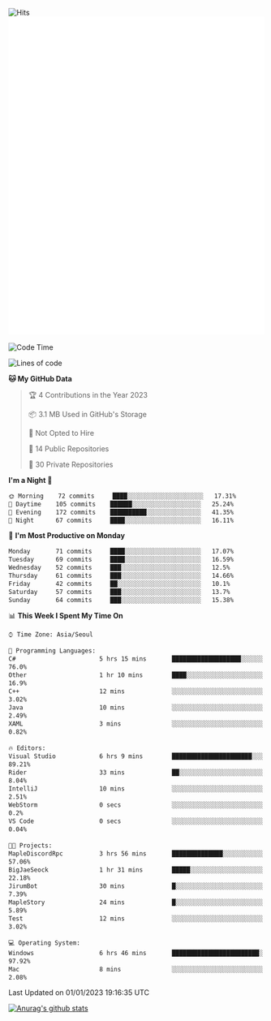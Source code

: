 ![Hits](https://hits.seeyoufarm.com/api/count/incr/badge.svg?url=https%3A%2F%2Fgithub.com%2Fkokose1234&count_bg=%2379C83D&title_bg=%23555555&icon=apple.svg&icon_color=%23E7E7E7&title=hits&edge_flat=false)
<br/>
![Metrics](https://github.com/kokose1234/kokose1234/blob/main/github-metrics.svg)

<!--START_SECTION:waka-->
![Code Time](http://img.shields.io/badge/Code%20Time-730%20hrs%2018%20mins-blue)

![Lines of code](https://img.shields.io/badge/From%20Hello%20World%20I%27ve%20Written-886%20Thousand%20lines%20of%20code-blue)

**🐱 My GitHub Data** 

> 🏆 4 Contributions in the Year 2023
 > 
> 📦 3.1 MB Used in GitHub's Storage 
 > 
> 🚫 Not Opted to Hire
 > 
> 📜 14 Public Repositories 
 > 
> 🔑 30 Private Repositories  
 > 
**I'm a Night 🦉** 

```text
🌞 Morning    72 commits     ████░░░░░░░░░░░░░░░░░░░░░   17.31% 
🌆 Daytime    105 commits    ██████░░░░░░░░░░░░░░░░░░░   25.24% 
🌃 Evening    172 commits    ██████████░░░░░░░░░░░░░░░   41.35% 
🌙 Night      67 commits     ████░░░░░░░░░░░░░░░░░░░░░   16.11%

```
📅 **I'm Most Productive on Monday** 

```text
Monday       71 commits     ████░░░░░░░░░░░░░░░░░░░░░   17.07% 
Tuesday      69 commits     ████░░░░░░░░░░░░░░░░░░░░░   16.59% 
Wednesday    52 commits     ███░░░░░░░░░░░░░░░░░░░░░░   12.5% 
Thursday     61 commits     ███░░░░░░░░░░░░░░░░░░░░░░   14.66% 
Friday       42 commits     ██░░░░░░░░░░░░░░░░░░░░░░░   10.1% 
Saturday     57 commits     ███░░░░░░░░░░░░░░░░░░░░░░   13.7% 
Sunday       64 commits     ███░░░░░░░░░░░░░░░░░░░░░░   15.38%

```


📊 **This Week I Spent My Time On** 

```text
⌚︎ Time Zone: Asia/Seoul

💬 Programming Languages: 
C#                       5 hrs 15 mins       ███████████████████░░░░░░   76.0% 
Other                    1 hr 10 mins        ████░░░░░░░░░░░░░░░░░░░░░   16.9% 
C++                      12 mins             ░░░░░░░░░░░░░░░░░░░░░░░░░   3.02% 
Java                     10 mins             ░░░░░░░░░░░░░░░░░░░░░░░░░   2.49% 
XAML                     3 mins              ░░░░░░░░░░░░░░░░░░░░░░░░░   0.82%

🔥 Editors: 
Visual Studio            6 hrs 9 mins        ██████████████████████░░░   89.21% 
Rider                    33 mins             ██░░░░░░░░░░░░░░░░░░░░░░░   8.04% 
IntelliJ                 10 mins             ░░░░░░░░░░░░░░░░░░░░░░░░░   2.51% 
WebStorm                 0 secs              ░░░░░░░░░░░░░░░░░░░░░░░░░   0.2% 
VS Code                  0 secs              ░░░░░░░░░░░░░░░░░░░░░░░░░   0.04%

🐱‍💻 Projects: 
MapleDiscordRpc          3 hrs 56 mins       ██████████████░░░░░░░░░░░   57.06% 
BigJaeSeock              1 hr 31 mins        █████░░░░░░░░░░░░░░░░░░░░   22.18% 
JirumBot                 30 mins             █░░░░░░░░░░░░░░░░░░░░░░░░   7.39% 
MapleStory               24 mins             █░░░░░░░░░░░░░░░░░░░░░░░░   5.89% 
Test                     12 mins             ░░░░░░░░░░░░░░░░░░░░░░░░░   3.02%

💻 Operating System: 
Windows                  6 hrs 46 mins       ████████████████████████░   97.92% 
Mac                      8 mins              ░░░░░░░░░░░░░░░░░░░░░░░░░   2.08%

```


 Last Updated on 01/01/2023 19:16:35 UTC
<!--END_SECTION:waka-->

[![Anurag's github stats](https://github-readme-stats.vercel.app/api?username=kokose1234&theme=dracula)](https://github.com/anuraghazra/github-readme-stats)



	
